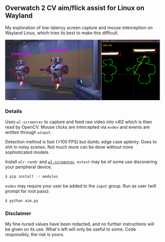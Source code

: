 ## Overwatch 2 CV aim/flick assist for Linux on Wayland
My exploration of low-latency screen capture and mouse interception on Wayland Linux, which tries its best to make this difficult.

![Preview](demo.png)

### Details

Uses `wl-screenrec` to capture and feed raw video into v4l2 which is then read by OpenCV. Mouse clicks are intercepted via `evdev` and events are written through `uinput`.

Detection method is fast (>100 FPS) but dumb; edge case aplenty. Goes to shit in noisy scenes. Not much more can be done without more sophisticated models.

Install `wlr-randr` and [`wl-screenrec`](https://github.com/russelltg/wl-screenrec). `evtest` may be of some use discovering your peripheral device.
```sh
$ pip install -r modules
```

`evdev` may require your user be added to the `input` group. Run as user (will prompt for root pass):
```sh
$ python aim.py
```


### Disclaimer
My fine-tuned values have been redacted, and no further instructions will be given on its use. What's left will only be useful to some. Code responsibly, the risk is yours.
